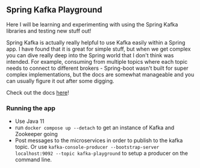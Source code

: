 ## Spring Kafka Playground

Here I will be learning and experimenting with using the Spring Kafka libraries and testing new stuff out!

Spring Kafka is actually really helpful to use Kafka easily within a Spring app. I have found that it is great for simple
stuff, but when we get complex you can dive really deep into the Spring world that I don't think was intended.
For example, consuming from multiple topics where each topic needs to connect to different brokers - Spring-boot wasn't built for
super complex implementations, but the docs are somewhat manageable and you can usually figure it out after some digging.

Check out the docs [here](https://docs.spring.io/spring-kafka/docs/current/reference/html/)! 

### Running the app
- Use Java 11
- run `docker compose up --detach` to get an instance of Kafka and Zookeeper going  
- Post messages to the microservices in order to publish to the kafka topic. Or use 
  ```kafka-console-producer --bootstrap-server localhost:9092 --topic kafka-playground```
  to setup a producer on the command line. 
  

